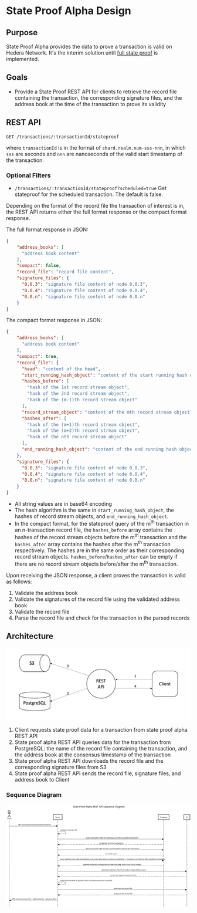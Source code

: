 # State Proof Alpha Design

## Purpose

State Proof Alpha provides the data to prove a transaction is valid on Hedera Network. It's the interim solution
until [full state proof](https://www.hedera.com/blog/state-proofs-on-hedera) is implemented.

## Goals

- Provide a State Proof REST API for clients to retrieve the record file containing the transaction, the corresponding
signature files, and the address book at the time of the transaction to prove its validity


## REST API

```
GET /transactions/:transactionId/stateproof
```

where `transactionId` is in the format of `shard.realm.num-sss-nnn`, in which `sss` are seconds and `nnn` are
nanoseconds of the valid start timestamp of the transaction.

### Optional Filters

* `/transactions/:transactionId/stateproof?scheduled=true` Get stateproof for the scheduled transaction. The default is
  false.

Depending on the format of the record file the transaction of interest is in, the REST API returns either the full
format response or the compact format response.

The full format response in JSON:

```json
{
    "address_books": [
      "address book content"
    ],
    "compact": false,
    "record_file": "record file content",
    "signature_files": {
      "0.0.3": "signature file content of node 0.0.3",
      "0.0.4": "signature file content of node 0.0.4",
      "0.0.n": "signature file content of node 0.0.n"
    }
}
```

The compact format response in JSON:

```json
{
    "address_books": [
      "address book content"
    ],
    "compact": true,
    "record_file": {
      "head": "content of the head",
      "start_running_hash_object": "content of the start running hash object",
      "hashes_before": [
        "hash of the 1st record stream object",
        "hash of the 2nd record stream object",
        "hash of the (m-1)th record stream object"
      ],
      "record_stream_object": "content of the mth record stream object",
      "hashes_after": [
        "hash of the (m+1)th record stream object",
        "hash of the (m+2)th record stream object",
        "hash of the nth record stream object"
      ],
      "end_running_hash_object": "content of the end running hash object",
    },
    "signature_files": {
      "0.0.3": "signature file content of node 0.0.3",
      "0.0.4": "signature file content of node 0.0.4",
      "0.0.n": "signature file content of node 0.0.n"
    }
}
```

- All string values are in base64 encoding
- The hash algorithm is the same in `start_running_hash_object`, the hashes of record stream objects, and
  `end_running_hash_object`.
- In the compact format, for the stateproof query of the m<sup>th</sup> transaction in an n-transaction record file, the
  `hashes_before` array contains the hashes of the record stream objects before the m<sup>th</sup> transaction and the
  `hashes_after` array contains the hashes after the m<sup>th</sup> transaction respectively. The hashes are in the same
  order as their corresponding record stream objects. `hashes_before`/`hashes_after` can be empty if there are no record
  stream objects before/after the m<sup>th</sup> transaction.

Upon receiving the JSON response, a client proves the transaction is valid as follows:

1. Validate the address book
2. Validate the signatures of the record file using the validated address book
3. Validate the record file
4. Parse the record file and check for the transaction in the parsed records

## Architecture
![Architecture](images/state-proof-alpha-architecture.png)

1. Client requests state proof data for a transaction from state proof alpha REST API
2. State proof alpha REST API queries data for the transaction from PostgreSQL: the name of the record file containing
the transaction, and the address book at the consensus timestamp of the transaction
3. State proof alpha REST API downloads the record file and the corresponding signature files from S3
4. State proof alpha REST API sends the record file, signature files, and address book to Client

### Sequence Diagram
![Sequence Diagram](images/state-proof-alpha-sequence.svg)
